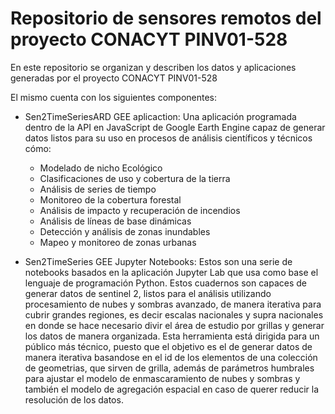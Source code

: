 # Repositorio de sensores remotos del proyecto CONACYT PINV01-528

En este repositorio se organizan y describen los datos y aplicaciones generadas por el proyecto CONACYT PINV01-528

El mismo cuenta con los siguientes componentes:

+ Sen2TimeSeriesARD GEE aplicaction: Una aplicación programada dentro de la API en JavaScript de Google Earth Engine capaz de generar datos listos para su uso en procesos de análisis científicos y técnicos cómo:
  
  + Modelado de nicho Ecológico
  + Clasificaciones de uso y cobertura de la tierra
  + Análisis de series de tiempo
  + Monitoreo de la cobertura forestal
  + Análisis de impacto y recuperación de incendios
  + Análisis de líneas de base dinámicas
  + Detección y análisis de zonas inundables
  + Mapeo y monitoreo de zonas urbanas
  
+ Sen2TimeSeries GEE Jupyter Notebooks: Estos son una serie de notebooks basados en la aplicación Jupyter Lab que usa como base el lenguaje de programación Python. Estos cuadernos son capaces de generar datos de sentinel 2, listos para el análisis utilizando procesamiento de nubes y sombras avanzado, de manera iterativa para cubrir grandes regiones, es decir escalas nacionales y supra nacionales en donde se hace necesario divir el área de estudio por grillas y generar los datos de manera organizada. Esta herramienta está dirigida para un público más técnico, puesto que el objetivo es el de generar datos de manera iterativa basandose en el id de los elementos de una colección de geometrias, que sirven de grilla, además de parámetros humbrales para ajustar el modelo de enmascaramiento de nubes y sombras y también el modelo de agregación espacial en caso de querer reducir la resolución de los datos. 